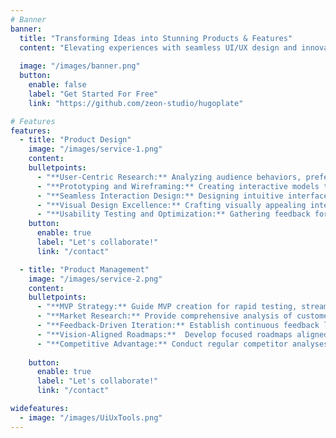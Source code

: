 ```yaml
---
# Banner
banner:
  title: "Transforming Ideas into Stunning Products & Features"
  content: "Elevating experiences with seamless UI/UX design and innovative product management expertise. Let's transform your vision into reality together." 
  
  image: "/images/banner.png"
  button:
    enable: false
    label: "Get Started For Free"
    link: "https://github.com/zeon-studio/hugoplate"

# Features
features:
  - title: "Product Design"
    image: "/images/service-1.png"
    content:  
    bulletpoints:
      - "**User-Centric Research:** Analyzing audience behaviors, preferences, and pain points for effective design."
      - "**Prototyping and Wireframing:** Creating interactive models to visualize and iterate product structure and function."
      - "**Seamless Interaction Design:** Designing intuitive interfaces for enhanced usability and satisfaction."
      - "**Visual Design Excellence:** Crafting visually appealing interfaces reflecting brand identity with readability and accessibility in mind."
      - "**Usability Testing and Optimization:** Gathering feedback for continuous improvement of user experience through thorough testing."
    button:
      enable: true
      label: "Let's collaborate!" 
      link: "/contact"

  - title: "Product Management"
    image: "/images/service-2.png"
    content:  
    bulletpoints:
      - "**MVP Strategy:** Guide MVP creation for rapid testing, streamlining product development."
      - "**Market Research:** Provide comprehensive analysis of customer needs, trends, and competitors."
      - "**Feedback-Driven Iteration:** Establish continuous feedback loops for ongoing improvements."
      - "**Vision-Aligned Roadmaps:**  Develop focused roadmaps aligned with company vision."
      - "**Competitive Advantage:** Conduct regular competitor analyses to maintain market edge."
     
    button:
      enable: true
      label: "Let's collaborate!" 
      link: "/contact"

widefeatures:
  - image: "/images/UiUxTools.png" 
---
```

